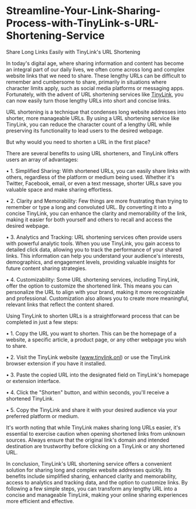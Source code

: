 # Streamline-Your-Link-Sharing-Process-with-TinyLink-s-URL-Shortening-Service

Share Long Links Easily with TinyLink's URL Shortening

In today's digital age, where sharing information and content has become an integral part of our daily lives, we often come across long and complex website links that we need to share. These lengthy URLs can be difficult to remember and cumbersome to share, primarily in situations where character limits apply, such as social media platforms or messaging apps. Fortunately, with the advent of URL shortening services like <a href="https://tinylink.onl/">TinyLink</a>, you can now easily turn those lengthy URLs into short and concise links.

URL shortening is a technique that condenses long website addresses into shorter, more manageable URLs. By using a URL shortening service like TinyLink, you can reduce the character count of a lengthy URL while preserving its functionality to lead users to the desired webpage.

But why would you need to shorten a URL in the first place?

There are several benefits to using URL shorteners, and TinyLink offers users an array of advantages:

•	1. Simplified Sharing: With shortened URLs, you can easily share links with others, regardless of the platform or medium being used. Whether it's Twitter, Facebook, email, or even a text message, shorter URLs save you valuable space and make sharing effortless.

•	2. Clarity and Memorability: Few things are more frustrating than trying to remember or type a long and convoluted URL. By converting it into a concise TinyLink, you can enhance the clarity and memorability of the link, making it easier for both yourself and others to recall and access the desired webpage.

•	3. Analytics and Tracking: URL shortening services often provide users with powerful analytic tools. When you use TinyLink, you gain access to detailed click data, allowing you to track the performance of your shared links. This information can help you understand your audience's interests, demographics, and engagement levels, providing valuable insights for future content sharing strategies.

•	4. Customizability: Some URL shortening services, including TinyLink, offer the option to customize the shortened link. This means you can personalize the URL to align with your brand, making it more recognizable and professional. Customization also allows you to create more meaningful, relevant links that reflect the content shared.

Using TinyLink to shorten URLs is a straightforward process that can be completed in just a few steps:

•	1. Copy the URL you want to shorten. This can be the homepage of a website, a specific article, a product page, or any other webpage you wish to share.

•	2. Visit the TinyLink website (www.tinylink.onl) or use the TinyLink browser extension if you have it installed.

•	3. Paste the copied URL into the designated field on TinyLink's homepage or extension interface.

•	4. Click the "Shorten" button, and within seconds, you'll receive a shortened TinyLink.

•	5. Copy the TinyLink and share it with your desired audience via your preferred platform or medium.

It's worth noting that while TinyLink makes sharing long URLs easier, it's essential to exercise caution when opening shortened links from unknown sources. Always ensure that the original link's domain and intended destination are trustworthy before clicking on a TinyLink or any shortened URL.

In conclusion, TinyLink's URL shortening service offers a convenient solution for sharing long and complex website addresses quickly. Its benefits include simplified sharing, enhanced clarity and memorability, access to analytics and tracking data, and the option to customize links. By following a few simple steps, you can transform any lengthy URL into a concise and manageable TinyLink, making your online sharing experiences more efficient and effective.
